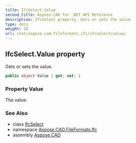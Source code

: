 ```yaml
---
title: IfcSelect.Value
second_title: Aspose.CAD for .NET API Reference
description: IfcSelect property. Gets or sets the value
type: docs
weight: 10
url: /net/aspose.cad.fileformats.ifc/ifcselect/value/
---
```

## IfcSelect.Value property

Gets or sets the value.

```csharp
public object Value { get; set; }
```

### Property Value

The value.

### See Also

* class [IfcSelect](../)
* namespace [Aspose.CAD.FileFormats.Ifc](../../ifcselect/)
* assembly [Aspose.CAD](../../../)


